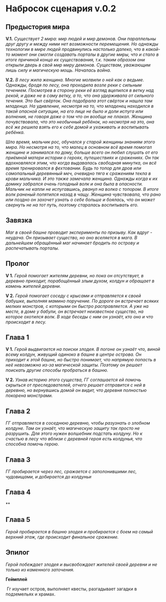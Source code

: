 # Набросок сценария v.0.2

## Предыстория мира
**V.1.** _Существует 2 мира: мир людей и мир демонов. Они параллельны друг другу и между ними нет возможности перемещения. Но однажды технологии в мире людей продвинулись настолько далеко, что в какой-то момент они смогли создавать порталы в другие миры, что и стало в итоге причиной конца их существования, т.к. таким образом они открыли дверь в свой мир миру демонов. Существам, уважающим лишь силу и магическую мощь. Началась война._



**V.2.** _В лесу жила женщина. Многие молвили о ней как о ведьме. Однажды, бродя по лесу, она проходила возле реки с сильным течением. Посмотрев в сторону реки её взгляд вцепился в ветку над рекой, и даже не в саму ветку, а то, что она удерживала от сильного течения. Это был свёрток. Она подобрала этот свёрток и нашла там младенца. На удивление, несмотря на то, что младенец находился в такой опасной ситуации, на его лице не было и доли испуга или волнения, не говоря даже о том что он вообще не плакал. Женщина почувствовала, что это необычный ребёнок, но несмотря на это, она всё же решила взять его к себе домой и ухаживать и воспитывать ребёнка._

_Шло время, мальчик рос, обучался у старой женщины знаниям этого мира. Но несмотря на то, что малец в основном всё время помогал женщине и занимался по дому, больше всего он любил слушать от его приёмной матери истории о героях, путешествиях и сражениях. Он так вдохновлялся этим, что когда выдавалась свободная минутка, он всё время тренировался в фехтовании. Будь то топор для дров или самопальный деревянный меч, очевидно тяга к сражениям текла в крови мальчика. И это также замечала женщина. Однажды когда к их домику забрался очень голодный волк и она была в опасности. Мальчик не капли не испугавшись, рванул на волка с топором. В итоге волк раненый попятился назад в чащу. Женщина чувствовала, что рано или поздно он захочет узнать о себе больше и боялась, что он может свернуть не на тот путь, поэтому старалась воспитывать его._

## Завязка

_Маг в своей башне проводит эксперименты по призыву. Как вдруг - неудача. Он призывает существо, но оно вселяется в мага. В дальнейшем обращённый маг начинает бродить по острову и распечатывать порталы._

## Пролог
**V 1.** _Герой помогает жителям деревни, но пока он отсутствует, в деревню приходит, порабощённый злым духом, колдун и обращает в камень жителей деревни._



**V 2.** _Герой помогает соседу с крысами и отправляется к своей бабушке, выполняя мамино поручение. По дороге он встречает всяких мелких монстров, с которыми он быстро расправляется. А уже на месте, в доме у бабули, он встречает неизвестное существо, на которое охотился волк. В ходе беседы с ним он узнаёт, кто оно и что происходит в лесу._



## Глава 1
**V 1.** _Герой выдвигается на поиски злодея. В погоне он узнаёт что, виной всему колдун, живущий одиноко в башне в центре острова. Он приходит к этой башне, но быстро понимает, что напрямую попасть в неё невозможно из-за магической защиты. Поэтому он решает поискать другие способы пробраться в башню._



**V 2.** _Узнав историю этого существа, ГГ соглашается ей помочь скрыться от преследователей, отчего решает отправится с ней в деревню, но вернувшись домой он видит, что деревня полностью покорена монстрами._ 

## Глава 2
_ГГ отправляется в соседнюю деревню, чтобы разузнать о злобном колдуне. Там он узнаёт, что магическую защиту так просто не разрушить. Для этого нужен волшебник подстать колдуну. Но к счастью в лесу что вблизи с деревней героя есть колдунья, что способна помочь герою._
## Глава 3
_ГГ пробирается через лес, сражается с заполонившими лес, чудовищами, и добирается до колдуньи_
## Глава 4
**
## Глава 5
_Герой пробирается в башню злодея и пробирается с боем на самый верхний этаж, где происходит финальное сражение._
## Эпилог
_Герой побеждает злодея и высвобождает жителей своей деревни и не только из каменного заточения._





__Геймплей__

​	Гг изучает остров, выполняет квесты, разгадывает загадки в подземельях и храмах.